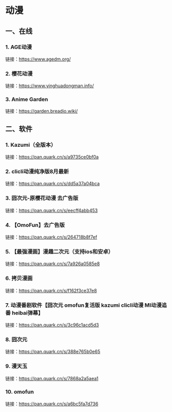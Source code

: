# 动漫

## 一、在线

### 1. AGE动漫
链接：https://www.agedm.org/
### 2. 樱花动漫
链接：https://www.yinghuadongman.info/
### 3. Anime Garden
链接：https://garden.breadio.wiki/

## 二、软件

### 1. Kazumi（全版本）
链接：https://pan.quark.cn/s/a9735ce0bf0a

### 2. clicli动漫纯净版8月最新
链接：https://pan.quark.cn/s/dd5a37a04bca

### 3. 囧次元-原樱花动漫 去广告版
链接：https://pan.quark.cn/s/eecff4abb453

### 4. 【OmoFun】去广告版
链接：https://pan.quark.cn/s/264718b8f7ef

### 5. 【最强漫画】漫趣二次元（支持ios和安卓）
链接：https://pan.quark.cn/s/7a926a0585e8

### 6. 拷贝漫画
链接：https://pan.quark.cn/s/f162f3ce37e8

### 7. 动漫番剧软件【囧次元 omofun复活版 kazumi clicli动漫 MI动漫追番 heibai弹幕】
链接：https://pan.quark.cn/s/3c96c1acd5d3

### 8. 囧次元
链接：https://pan.quark.cn/s/388e765b0e65

### 9. 漫天玉
链接：https://pan.quark.cn/s/7868a2a5aea1

### 10. omofun
链接：https://pan.quark.cn/s/a6bc5fa7d736